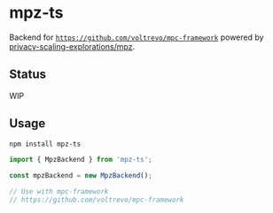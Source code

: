 # mpz-ts

Backend for [`https://github.com/voltrevo/mpc-framework`](mpc-framework) powered
by [privacy-scaling-explorations/mpz](https://github.com/privacy-scaling-explorations/mpz).

## Status

WIP

## Usage

```sh
npm install mpz-ts
```

```ts
import { MpzBackend } from 'mpz-ts';

const mpzBackend = new MpzBackend();

// Use with mpc-framework
// https://github.com/voltrevo/mpc-framework
```
